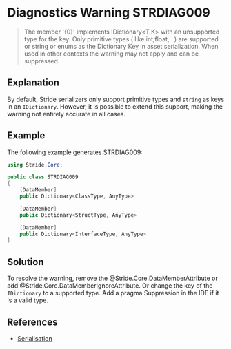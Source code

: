 # Diagnostics Warning STRDIAG009

> The member '{0}' implements IDictionary<T,K> with an unsupported type for the key. Only primitive types ( like int,float,.. ) are supported or string or enums as the Dictionary Key in asset serialization. When used in other contexts the warning may not apply and can be suppressed.

## Explanation

By default, Stride serializers only support primitive types and `string` as keys in an `IDictionary`. However, it is possible to extend this support, making the warning not entirely accurate in all cases.

## Example

The following example generates STRDIAG009:

```csharp
using Stride.Core;

public class STRDIAG009
{
    [DataMember]
    public Dictionary<ClassType, AnyType>

    [DataMember]
    public Dictionary<StructType, AnyType>

    [DataMember]
    public Dictionary<InterfaceType, AnyType>
}
```

## Solution

To resolve the warning, remove the @Stride.Core.DataMemberAttribute or add @Stride.Core.DataMemberIgnoreAttribute. Or change the key of the `IDictionary` to a supported type. Add a pragma Suppression in the IDE if it is a valid type.

## References

- [Serialisation](../manual/scripts/serialization.md)